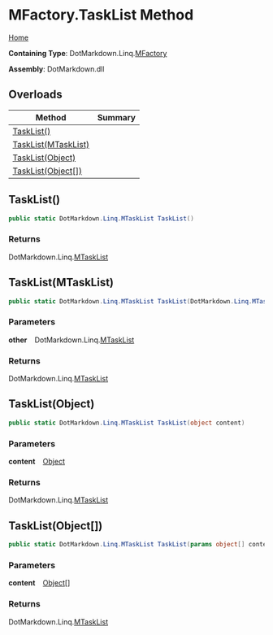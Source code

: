 # MFactory\.TaskList Method

[Home](../../../../README.md)

**Containing Type**: DotMarkdown\.Linq\.[MFactory](../README.md)

**Assembly**: DotMarkdown\.dll

## Overloads

| Method | Summary |
| ------ | ------- |
| [TaskList()](#DotMarkdown_Linq_MFactory_TaskList) | |
| [TaskList(MTaskList)](#DotMarkdown_Linq_MFactory_TaskList_DotMarkdown_Linq_MTaskList_) | |
| [TaskList(Object)](#DotMarkdown_Linq_MFactory_TaskList_System_Object_) | |
| [TaskList(Object\[\])](#DotMarkdown_Linq_MFactory_TaskList_System_Object___) | |

## TaskList\(\) <a name="DotMarkdown_Linq_MFactory_TaskList"></a>

```csharp
public static DotMarkdown.Linq.MTaskList TaskList()
```

### Returns

DotMarkdown\.Linq\.[MTaskList](../../MTaskList/README.md)

## TaskList\(MTaskList\) <a name="DotMarkdown_Linq_MFactory_TaskList_DotMarkdown_Linq_MTaskList_"></a>

```csharp
public static DotMarkdown.Linq.MTaskList TaskList(DotMarkdown.Linq.MTaskList other)
```

### Parameters

**other** &ensp; DotMarkdown\.Linq\.[MTaskList](../../MTaskList/README.md)

### Returns

DotMarkdown\.Linq\.[MTaskList](../../MTaskList/README.md)

## TaskList\(Object\) <a name="DotMarkdown_Linq_MFactory_TaskList_System_Object_"></a>

```csharp
public static DotMarkdown.Linq.MTaskList TaskList(object content)
```

### Parameters

**content** &ensp; [Object](https://docs.microsoft.com/en-us/dotnet/api/system.object)

### Returns

DotMarkdown\.Linq\.[MTaskList](../../MTaskList/README.md)

## TaskList\(Object\[\]\) <a name="DotMarkdown_Linq_MFactory_TaskList_System_Object___"></a>

```csharp
public static DotMarkdown.Linq.MTaskList TaskList(params object[] content)
```

### Parameters

**content** &ensp; [Object](https://docs.microsoft.com/en-us/dotnet/api/system.object)\[\]

### Returns

DotMarkdown\.Linq\.[MTaskList](../../MTaskList/README.md)

